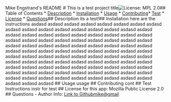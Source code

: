 Mike Engstrand's README # This is  a test project title![![License: MPL 2.0](https://img.shields.io/badge/License-MPL_2.0-brightgreen.svg)](https://opensource.org/licenses/MPL-2.0)## Table of Contents * [Description](#description) * [Installation](#installation) * [Usage](#usage) * [Contributing](#Contributing)* [Test](#test) * [License](#license) * [Questions](#questions)## Description its a test!## Installation here are the instructions asdasd asdasd asdasd asdasd asdasd asdasd asdasd asdasd asdasd asdasd asdasd asdasd asdasd asdasd asdasd asdasd asdasd asdasd asdasd asdasd asdasd asdasd asdasd asdasd asdasd asdasd asdasd asdasd asdasd asdasd asdasd asdasd asdasd asdasd asdasd asdasd asdasd asdasd asdasd asdasd asdasd asdasd asdasd asdasd asdasd asdasd asdasd asdasd asdasd asdasd asdasd asdasd asdasd asdasd asdasd asdasd asdasd asdasd asdasd asdasd asdasd asdasd asdasd asdasd asdasd asdasd asdasd asdasd asdasd asdasd asdasd asdasd asdasd asdasd asdasd asdasd asdasd asdasd asdasd asdasd asdasd asdasd asdasd asdasd asdasd asdasd asdasd asdasd asdasd asdasd asdasd asdasd asdasd asdasd asdasd asdasd asdasd asdasd asdasd asdasd asdasd ## Usage usage ## Contributing cont ## Test Instructions instr for test ## License for this app:  Mozilla Public License 2.0 ## Questions - Author Info: [Link to Github](https://github.com/mike)<a href="mailto:mike@gmail">mike@gmail</a>